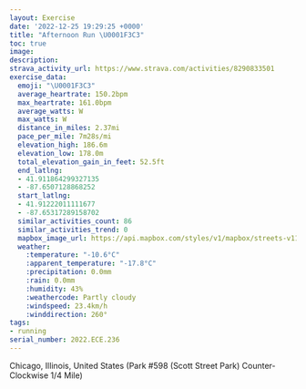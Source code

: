 ```yaml
---
layout: Exercise
date: '2022-12-25 19:29:25 +0000'
title: "Afternoon Run \U0001F3C3"
toc: true
image:
description:
strava_activity_url: https://www.strava.com/activities/8290833501
exercise_data:
  emoji: "\U0001F3C3"
  average_heartrate: 150.2bpm
  max_heartrate: 161.0bpm
  average_watts: W
  max_watts: W
  distance_in_miles: 2.37mi
  pace_per_mile: 7m28s/mi
  elevation_high: 186.6m
  elevation_low: 178.0m
  total_elevation_gain_in_feet: 52.5ft
  end_latlng:
  - 41.911864299327135
  - -87.6507128868252
  start_latlng:
  - 41.91222011111677
  - -87.65317289158702
  similar_activities_count: 86
  similar_activities_trend: 0
  mapbox_image_url: https://api.mapbox.com/styles/v1/mapbox/streets-v11/static/path-5+787af2-1.0(g%7Bx~Fzl~uOCsBEe%40IWZ_%40dBeCBMFk%40DO%3FmB%40GFC%40KE%7BA%40e%40LHZAFEEQQ%5DNg%40%40UGu%40EeJDkAJ%7D%40CcAMsBCi%40BUFIHATFjAANBDJ%40P%3FfDDrADNDHXPl%40%3F~%40EROJSF_%40%40%5BCc%40CmBKe%40YW_%40EK%3Fw%40HQDKHU%5CEj%40BhCB%5EHRPRLDf%40Bl%40A%60%40KT%5BH%5D%40%5BEwCCYKSIIQIiBHQJKJKTAN%40jD%40NFVRTPHv%40%40f%40CHCRMFGJW%40MBm%40E%7DBGg%40EIQQ%5DKsAFMDONMPEN%3F%7CC%40h%40BJLTPPLDl%40%40%7C%40KJGFKLWDY%3FQCg%40AcBEg%40GMMMKGSE_BJOLU%5CCdBBtAD%60%40RVPJJBzAGPENOL%5BBYEmA%3FqAGc%40MUKGQGu%40Bi%40Ag%40E%5DOkBFI%40MJQFGHBj%40Ad%40Dj%40%3Fh%40F~AC%5EBt%40%3F%7CBAx%40%3Fh%40Dr%40%40pHEd%40Af%40Or%40Cl%40),pin-s-s+e5b22e(-87.6515,41.91172),pin-s-f+89ae00(-87.64926000000001,41.91114999999997)/auto/800x800?access_token=pk.eyJ1Ijoiam9zaGJlY2ttYW4iLCJhIjoiY205eWR2aDd1MWZ6djJrbXc4a3M0bWZleiJ9.XiG9OWkNcZk2QzjJbxLB4A
  weather:
    :temperature: "-10.6°C"
    :apparent_temperature: "-17.8°C"
    :precipitation: 0.0mm
    :rain: 0.0mm
    :humidity: 43%
    :weathercode: Partly cloudy
    :windspeed: 23.4km/h
    :winddirection: 260°
tags:
- running
serial_number: 2022.ECE.236
---
```

Chicago, Illinois, United States (Park #598 (Scott Street Park) Counter-Clockwise 1/4 Mile)
